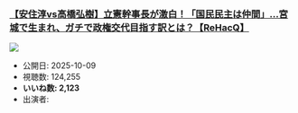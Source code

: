 ### [【安住淳vs高橋弘樹】立憲幹事長が激白！「国民民主は仲間」…宮城で生まれ、ガチで政権交代目指す訳とは？【ReHacQ】](https://www.youtube.com/watch?v=1o0L064oDpI)
[![](https://img.youtube.com/vi/1o0L064oDpI/sddefault.jpg)](https://www.youtube.com/watch?v=1o0L064oDpI)
-   公開日: 2025-10-09
-   視聴数: 124,255
-   **いいね数: 2,123**
-   出演者: 
